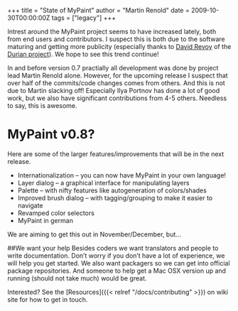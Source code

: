 +++
title = "State of MyPaint"
author = "Martin Renold"
date = 2009-10-30T00:00:00Z
tags = ["legacy"]
+++

Intrest around the MyPaint project seems to have increased lately, both from end
users and contributors. I suspect this is both due to the software maturing and
getting more publicity (especially thanks to [David Revoy](http://davidrevoy.com)
of the [Durian project](http://durian.blender.org/)). We hope to see this trend continue!

In and before version 0.7 practially all development was done by project lead Martin
Renold alone. However, for the upcoming release I suspect that over half of the
commits/code changes comes from others. And this is not due to Martin slacking off!
Especially Ilya Portnov has done a lot of good work, but we also have significant
contributions from 4-5 others. Needless to say, this is awesome.

# MyPaint v0.8?
Here are some of the larger features/improvements that will be in the next release.
- Internationalization – you can now have MyPaint in your own language!
- Layer dialog – a graphical interface for manipulating layers
- Palette – with nifty features like autogeneration of colors/shades
- Improved brush dialog – with tagging/grouping to make it easier to 
navigate
- Revamped color selectors
- MyPaint in german

We are aiming to get this out in November/December, but…

##We want your help
Besides coders we want translators and people to write documentation. Don’t worry
if you don’t have a lot of experience, we will help you get started. We also want
packagers so we can get into official package repositories. And someone to help
get a Mac OSX version up and running (should not take much) would be great.

Interested? See the [Resources]({{< relref "/docs/contributing" >}}) on wiki site
for how to get in touch.
